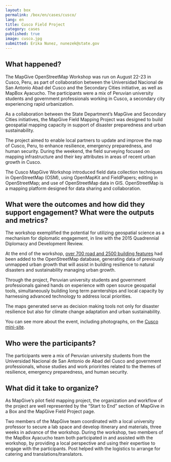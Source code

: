 ```yaml
---
layout: box
permalink: /box/en/cases/cusco/
lang: en
title: Cusco Field Project
category: cases
published: true
image: cusco.jpg
submitted: Erika Nunez, nunezek@state.gov
---
```


## What happened?

The MapGive OpenStreetMap Workshop was run on August 22-23 in Cusco, Peru, as part of collaboration between the Universidad Nacional de San Antonio Abad del Cusco and the Secondary Cities initiative, as well as MapBox Ayacucho. The participants were a mix of Peruvian university students and government professionals working in Cusco, a secondary city experiencing rapid urbanization. 

As a collaboration between the State Department’s MapGive and Secondary Cities initiatives, the MapGive Field Mapping Project was designed to build geospatial mapping capacity in support of disaster preparedness and urban sustainability. 

The project aimed to enable local partners to update and improve the map of Cusco, Peru, to enhance resilience, emergency preparedness, and human security. During the weekend, the field surveying focused on mapping infrastructure and their key attributes in areas of recent urban growth in Cusco. 

The Cusco MapGive Workshop introduced field data collection techniques in OpenStreetMap (OSM), using OpenMapKit and FieldPapers; editing in OpenStreetMap; and use of OpenStreetMap data in GIS. OpenStreetMap is a mapping platform designed for data sharing and collaboration.

## What were the outcomes and how did they support engagement? What were the outputs and metrics?

The workshop exemplified the potential for utilizing geospatial science as a mechanism for diplomatic engagement, in line with the 2015 Quadrennial Diplomacy and Development Review.

At the end of the workshop, [over 700 road and 2500 building features](http://mapgive.state.gov/events/cusco/resultados/osmdown/) had been added to the OpenStreetMap database, generating data of previously unmapped urban growth that will assist in building resilience to natural disasters and sustainability managing urban growth. 

Through the project, Peruvian university students and government professionals gained hands on experience with open source geospatial tools, simultaneously building long term parnterships and local capacity by harnessing advanced technology to address local priorities.

The maps generated serve as decision making tools not only for disaster resilience but also for climate change adaptation and urban sustainability.

You can see more about the event, including photographs, on the [Cusco mini-site](http://mapgive.state.gov/events/cusco/resultados/).

## Who were the participants?

The participants were a mix of Peruvian university students from the Universidad Nacional de San Antonio de Abad del Cusco and government professionals, whose studies and work priorirites related to the themes of resilience, emergency preparedness, and human security.

## What did it take to organize?

As MapGive’s pilot field mapping project, the organization and workflow of the project are well represented by the “Start to End” section of MapGive in a Box and the MapGive Field Project page.

Two members of the MapGive team coordinated with a local university professor to secure a lab space and develop itinerary and materials, three weeks in advance of the workshop. During the workshop, two members of the MapBox Ayacucho team both participated in and assisted with the workshop, by providing a local perspective and using their expertise to engage with the participants. Post helped with the logistics to arrange for catering and translations/translators.
